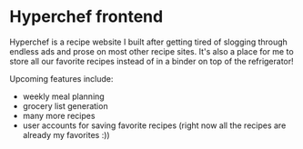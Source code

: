 # Hyperchef frontend

Hyperchef is a recipe website I built after getting tired of slogging through endless ads and prose on most other recipe sites. It's also a place for me to store all our favorite recipes instead of in a binder on top of the refrigerator!

Upcoming features include:
- weekly meal planning
- grocery list generation
- many more recipes
- user accounts for saving favorite recipes (right now all the recipes are already my favorites :))
